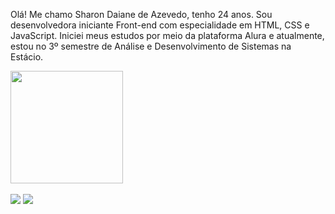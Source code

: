 Olá! Me chamo Sharon Daiane de Azevedo, tenho 24 anos. Sou desenvolvedora iniciante Front-end com especialidade em HTML, CSS e JavaScript. Iniciei meus estudos por meio da plataforma Alura e atualmente, estou no 3º semestre de Análise e Desenvolvimento de Sistemas na Estácio.

 <div>
   <a href="https://github.com/Shazevedoo">
   <img height="180em" src="https://github-readme-stats.vercel.app/api/top-langs/?username=Shazevedoo&layout=compact&langs_count=6&theme=tokyonight"/>
</div>
 
<br>

<div>
<a href="https://instagram.com/shazevedoo" target="_blank"><img src="https://img.shields.io/badge/-Instagram-%23E4405F?style=for-the-badge&logo=instagram&logoColor=white" target="_blank"></a>
    <a href="https://www.linkedin.com/in/sharon-azevedo" target="_blank"><img src="https://img.shields.io/badge/-LinkedIn-%230077B5?style=for-the-badge&logo=linkedin&logoColor=white" target="_blank"></a> 
</div>
